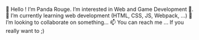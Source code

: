 👋 Hello ! I’m Panda Rouge. I’m interested in Web and Game Development 👀. 
🌱 I’m currently learning web development (HTML, CSS, JS, Webpack, ...)
💞️ I’m looking to collaborate on something...
📫 You can reach me ... If you really want to ;)
